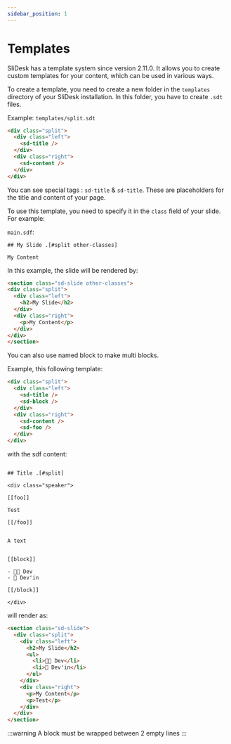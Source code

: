 ```yaml
---
sidebar_position: 1
---
```


# Templates

SliDesk has a template system since version 2.11.0. It allows you to create custom templates for your content, which can be used in various ways.

To create a template, you need to create a new folder in the `templates` directory of your SliDesk installation. In this folder, you have to create `.sdt` files.

Example: `templates/split.sdt`

```html
<div class="split">
  <div class="left">
    <sd-title />
  </div>
  <div class="right">
    <sd-content />
  </div>
</div>
```

You can see special tags : `sd-title` & `sd-title`. These are placeholders for the title and content of your page.

To use this template, you need to specify it in the `class` field of your slide. For example:

 `main.sdf`:
```
## My Slide .[#split other-classes]

My Content
```

In this example, the slide will be rendered by:

```html
<section class="sd-slide other-classes">
<div class="split">
  <div class="left">
    <h2>My Slide</h2>
  </div>
  <div class="right">
    <p>My Content</p>
  </div>
</div>
</section>
```

You can also use named block to make multi blocks.

Example, this following template:

```html
<div class="split">
  <div class="left">
    <sd-title />
    <sd-block />
  </div>
  <div class="right">
    <sd-content />
    <sd-foo />
  </div>
</div>
```

with the sdf content:

```

## Title .[#split]

<div class="speaker">

[[foo]]

Test

[[/foo]]


A text


[[block]]

- 🧑‍💻 Dev
- 🏢 Dev'in

[[/block]]

</div>
```

will render as:

```html
<section class="sd-slide">
  <div class="split">
    <div class="left">
      <h2>My Slide</h2>
      <ul>
        <li>🧑‍💻 Dev</li>
        <li>🏢 Dev'in</li>
      </ul>
    </div>
    <div class="right">
      <p>My Content</p>
      <p>Test</p>
    </div>
  </div>
</section>
```

:::warning
A block must be wrapped between 2 empty lines
:::
